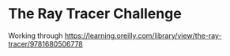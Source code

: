 # The Ray Tracer Challenge

Working through <https://learning.oreilly.com/library/view/the-ray-tracer/9781680506778>
